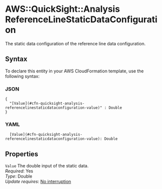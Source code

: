 # AWS::QuickSight::Analysis ReferenceLineStaticDataConfiguration<a name="aws-properties-quicksight-analysis-referencelinestaticdataconfiguration"></a>

The static data configuration of the reference line data configuration\.

## Syntax<a name="aws-properties-quicksight-analysis-referencelinestaticdataconfiguration-syntax"></a>

To declare this entity in your AWS CloudFormation template, use the following syntax:

### JSON<a name="aws-properties-quicksight-analysis-referencelinestaticdataconfiguration-syntax.json"></a>

```
{
  "[Value](#cfn-quicksight-analysis-referencelinestaticdataconfiguration-value)" : Double
}
```

### YAML<a name="aws-properties-quicksight-analysis-referencelinestaticdataconfiguration-syntax.yaml"></a>

```
  [Value](#cfn-quicksight-analysis-referencelinestaticdataconfiguration-value): Double
```

## Properties<a name="aws-properties-quicksight-analysis-referencelinestaticdataconfiguration-properties"></a>

`Value`  <a name="cfn-quicksight-analysis-referencelinestaticdataconfiguration-value"></a>
The double input of the static data\.  
*Required*: Yes  
*Type*: Double  
*Update requires*: [No interruption](https://docs.aws.amazon.com/AWSCloudFormation/latest/UserGuide/using-cfn-updating-stacks-update-behaviors.html#update-no-interrupt)